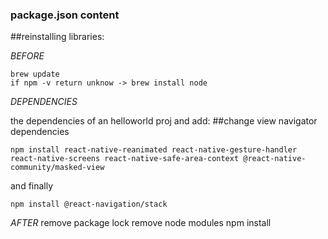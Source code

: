 
### package.json content

  ##reinstalling libraries:

  *BEFORE*

  ```
  brew update
  if npm -v return unknow -> brew install node
  ```
  *DEPENDENCIES*

  the dependencies of an helloworld proj and add:
  ##change view navigator dependencies
  ```
  npm install react-native-reanimated react-native-gesture-handler react-native-screens react-native-safe-area-context @react-native-community/masked-view
  ``` 
  and finally
  ```
  npm install @react-navigation/stack
  ```
  *AFTER*
  remove package lock
  remove node modules
  npm install

